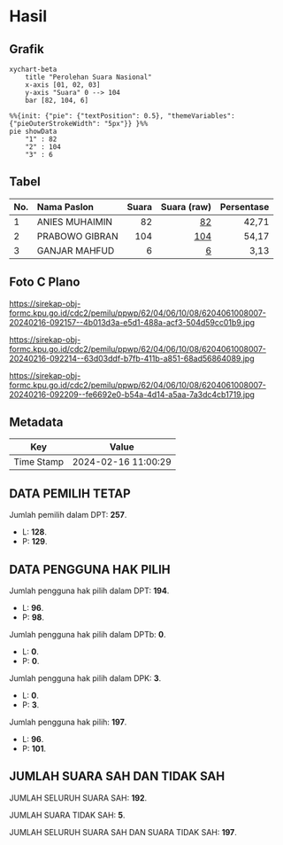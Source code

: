 # Hasil

## Grafik

```mermaid
xychart-beta
    title "Perolehan Suara Nasional"
    x-axis [01, 02, 03]
    y-axis "Suara" 0 --> 104
    bar [82, 104, 6]
```

```mermaid
%%{init: {"pie": {"textPosition": 0.5}, "themeVariables": {"pieOuterStrokeWidth": "5px"}} }%%
pie showData
    "1" : 82
    "2" : 104
    "3" : 6
```

## Tabel

| No. | Nama Paslon    | Suara | Suara (raw) | Persentase |
|:--- |:-------------- | -----:| -----------:| ----------:|
| 1   | ANIES MUHAIMIN | 82    | [82][p-1]   | 42,71      |
| 2   | PRABOWO GIBRAN | 104   | [104][p-2]  | 54,17      |
| 3   | GANJAR MAHFUD  | 6     | [6][p-3]    | 3,13       |


[p-1]: https://github.com/gigit-pemilu/pemilu-2024/blob/main/pilpres/hitung-suara/sub/62-kalimantan-tengah/sub/04-barito-selatan/sub/06-dusun-selatan/sub/1008-buntok-kota/sub/007-tps/sub/paslon-1.txt
[p-2]: https://github.com/gigit-pemilu/pemilu-2024/blob/main/pilpres/hitung-suara/sub/62-kalimantan-tengah/sub/04-barito-selatan/sub/06-dusun-selatan/sub/1008-buntok-kota/sub/007-tps/sub/paslon-2.txt
[p-3]: https://github.com/gigit-pemilu/pemilu-2024/blob/main/pilpres/hitung-suara/sub/62-kalimantan-tengah/sub/04-barito-selatan/sub/06-dusun-selatan/sub/1008-buntok-kota/sub/007-tps/sub/paslon-3.txt

## Foto C Plano

https://sirekap-obj-formc.kpu.go.id/cdc2/pemilu/ppwp/62/04/06/10/08/6204061008007-20240216-092157--4b013d3a-e5d1-488a-acf3-504d59cc01b9.jpg

https://sirekap-obj-formc.kpu.go.id/cdc2/pemilu/ppwp/62/04/06/10/08/6204061008007-20240216-092214--63d03ddf-b7fb-411b-a851-68ad56864089.jpg

https://sirekap-obj-formc.kpu.go.id/cdc2/pemilu/ppwp/62/04/06/10/08/6204061008007-20240216-092209--fe6692e0-b54a-4d14-a5aa-7a3dc4cb1719.jpg


## Metadata

| Key        | Value               |
| ---------- | ------------------- |
| Time Stamp | 2024-02-16 11:00:29 |


## DATA PEMILIH TETAP

Jumlah pemilih dalam DPT: **257**.
 * L: **128**.
 * P: **129**.

## DATA PENGGUNA HAK PILIH

Jumlah pengguna hak pilih dalam DPT: **194**.
 * L: **96**.
 * P: **98**.

Jumlah pengguna hak pilih dalam DPTb: **0**.
 * L: **0**.
 * P: **0**.

Jumlah pengguna hak pilih dalam DPK: **3**.
 * L: **0**.
 * P: **3**.

Jumlah pengguna hak pilih: **197**.
 * L: **96**.
 * P: **101**.

## JUMLAH SUARA SAH DAN TIDAK SAH

JUMLAH SELURUH SUARA SAH: **192**.

JUMLAH SUARA TIDAK SAH: **5**.

JUMLAH SELURUH SUARA SAH DAN SUARA TIDAK SAH: **197**.


